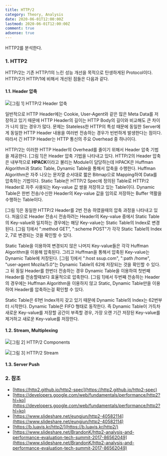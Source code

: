 ```yaml
---
title: HTTP/2
category: Theory, Analysis
date: 2020-06-01T12:00:00Z
lastmod: 2020-06-01T12:00:00Z
comment: true
adsense: true
---
```


HTTP2를 분석한다.

### 1. HTTP2

HTTP/2는 기존 HTTP/1의 느린 성능 개선을 목적으로 탄생하게된 Protocol이다. HTTP/2가 HTTP/1에 비해서 개선된 점들은 다음과 같다.

#### 1.1. Header 압축

![[그림 1] HTTP/2 Header 압축]({{site.baseurl}}/images/theory_analysis/HTTP2/HTTP2_Header_Compression.PNG)

일반적으로 HTTP Header에는 Cookie, User-Agent와 같은 많은 Meta Data를 저장하고 있기 때문에 HTTP Header의 길이는 HTTP Body의 길이와 비교해도 큰 차이가 나지 않는 경우가 많다. 문제는 Stateless한 HTTP의 특성 때문에 동일한 Server에게 동일한 HTTP Header 내용을 여러번 전송하는 경우가 빈번하게 발생한다는 점이다. 따라서 긴 HTTP Header는 HTTP 통신의 주요 Overhead 중 하나이다.

HTTP/2는 이러한 HTTP Header의 Overhead를 줄이기 위해서 Header 압축 기법을 제공한다. [그림 1]은 Header 압축 기법을 나타내고 있다. HTTP/2의 Header 압축은 내부적으로 **HPACK**이라고 불리는 Module이 담당하는데 HPACK은 Huffman Algorithm과 Static Table, Dynamic Table을 통해서 압축을 수행한다. Huffman Algorithm은 자주 나오는 문자열 순서대로 짧은 Bitmap으로 Mapping하여 Data를 압축하는 기법이다. Static Table은 HTTP/2 Spec에 정의된 Table로 HTTP/2 Header로 자주 사용되는 Key-value 값 쌍을 저장하고 있는 Table이다. Dynamic Table은 한번 전송/수신한 Header의 Key-value 값을 임의로 저장하는 Buffer 역활을 수행하는 Table이다.

[그림 1]은 동일한 HTTP/2 Header를 2번 전송 하였을때의 압축 과정을 나타내고 있다. 처음으로 Header 전송시 전송하려는 Header의 Key-value 중에서 Static Table의 Key-value와 일치하는 경우에는 해당 Key-value는 Static Table의 Index로 변경된다. [그림 1]에서 ":method GET", ":scheme POST"가 각각 Static Table의 Index 2, 7로 변경되는 것을 확인할 수 있다.

Static Table을 이용하여 변경되지 않은 나머지 Key-value들은 각각 Huffman Algorithm을 이용해 압축된다. 그리고 Huffman을 통해서 압축된 Key-value는 Dynamic Table에 저장된다. [그림 1]에서 ":host ssup.com", ":path /home", "user-agent Mozila/5.0"는 Dynamic Table의 62에 저장되는 것을 확인할 수 있다. 그 뒤 동일 Header를 한번더 전송하는 경우 Dynamic Table을 이용하여 첫번째 Header를 전송할때보다 효율적으로 압축한다. [그림 1]에서 두번째 전송하는 Header의 경우에는 Huffman Algorithm을 이용하지 않고 Static, Dynamic Table만을 이용하여 Header를 압축하는걸 확인할 수 있다.

Static Table은 61번 Index까지 갖고 있기 때문에 Dynamic Table의 Index는 62번부터 시작한다. Dynamic Table은 FIFO 형태로 동작한다. 즉 Dynamic Table이 가득차 새로운 Key-value를 저장할 공간이 부족할 경우, 가장 오랜 기간 저장된 Key-value를 제거하고 새로운 Key-value를 저장한다.

#### 1.2. Stream, Multiplexing

![[그림 2] HTTP/2 Components]({{site.baseurl}}/images/theory_analysis/HTTP2/HTTP2_Components.PNG)

![[그림 3] HTTP/2 Stream]({{site.baseurl}}/images/theory_analysis/HTTP2/HTTP2_Stream.PNG)

#### 1.3. Server Push

### 2. 참조

* [https://http2.github.io/http2-spec](https://http2.github.io/http2-spec)
* [https://developers.google.com/web/fundamentals/performance/http2?hl=ko](https://developers.google.com/web/fundamentals/performance/http2?hl=ko)
* [https://www.slideshare.net/eungjun/http2-40582114](https://www.slideshare.net/eungjun/http2-40582114)
* [https://b.luavis.kr/http2/](https://b.luavis.kr/http2/)
* [https://www.slideshare.net/BrandonK/http2-analysis-and-performance-evaluation-tech-summit-2017-86562049](https://www.slideshare.net/BrandonK/http2-analysis-and-performance-evaluation-tech-summit-2017-86562049)